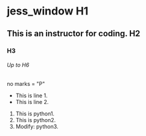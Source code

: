 # jess_window H1
## This is an instructor for coding. H2
### H3
###### Up to H6

no marks = "P"

- This is line 1.
- This is line 2.

1. This is python1.
2. This is python2.
3. Modify: python3.